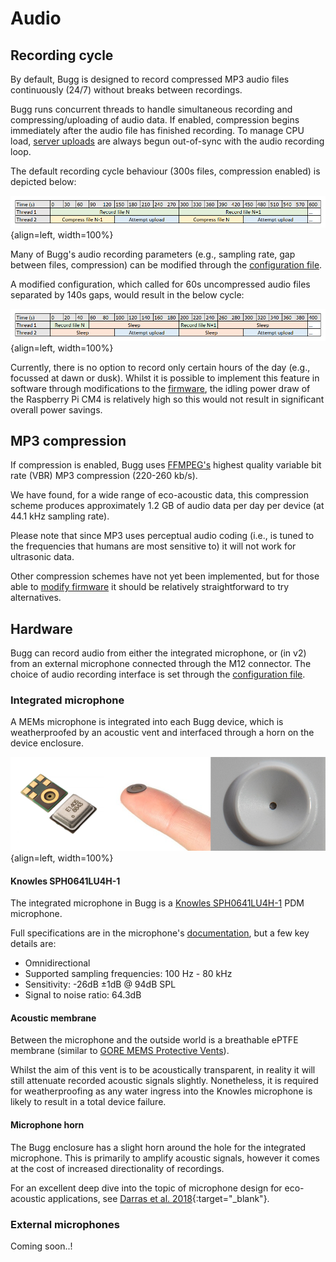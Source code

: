 # Audio

## Recording cycle

By default, Bugg is designed to record compressed MP3 audio files continuously (24/7) without breaks between recordings. 

Bugg runs concurrent threads to handle simultaneous recording and compressing/uploading of audio data. If enabled, compression begins immediately after the audio file has finished recording. To manage CPU load, [server uploads](connectivity.md) are always begun out-of-sync with the audio recording loop.

The default recording cycle behaviour (300s files, compression enabled) is depicted below:

![Bugg default recording schedule](img/recording-schedule.png){align=left, width=100%}

Many of Bugg's audio recording parameters (e.g., sampling rate, gap between files, compression) can be modified through the [configuration file](config.md#audio-recording-parameters). 

A modified configuration, which called for 60s uncompressed audio files separated by 140s gaps, would result in the below cycle:

![Bugg default recording schedule](img/recording-schedule-with-sleep.png){align=left, width=100%}

Currently, there is no option to record only certain hours of the day (e.g., focussed at dawn or dusk). Whilst it is possible to implement this feature in software through modifications to the [firmware](advanced.md#modifying-the-firmware), the idling power draw of the Raspberry Pi CM4 is relatively high so this would not result in significant overall power savings. 

## MP3 compression

If compression is enabled, Bugg uses [FFMPEG's](https://trac.ffmpeg.org/wiki/Encode/MP3) highest quality variable bit rate (VBR) MP3 compression (220-260 kb/s). 

We have found, for a wide range of eco-acoustic data, this compression scheme produces approximately 1.2 GB of audio data per day per device (at 44.1 kHz sampling rate).

Please note that since MP3 uses perceptual audio coding (i.e., is tuned to the frequencies that humans are most sensitive to) it will not work for ultrasonic data.

Other compression schemes have not yet been implemented, but for those able to [modify firmware](advanced.md#modifying-the-firmware) it should be relatively straightforward to try alternatives.  

## Hardware

Bugg can record audio from either the integrated microphone, or (in v2) from an external microphone connected through the M12 connector. The choice of audio recording interface is set through the [configuration file](config.md).

### Integrated microphone

A MEMs microphone is integrated into each Bugg device, which is weatherproofed by an acoustic vent and interfaced through a horn on the device enclosure.

![The integrated Knowles SPH0641LU4H-1 and protective membrane](img/bugg-mems-mic-and-membrane.png){align=left, width=100%}

#### Knowles SPH0641LU4H-1 

The integrated microphone in Bugg is a [Knowles SPH0641LU4H-1](https://www.digikey.co.uk/en/products/detail/knowles/SPH0641LU4H-1/5332438) PDM microphone. 

Full specifications are in the microphone's [documentation](https://mm.digikey.com/Volume0/opasdata/d220001/medias/docus/930/SPH0641LU4H-1.PDF), but a few key details are:

* Omnidirectional
* Supported sampling frequencies: 100 Hz - 80 kHz
* Sensitivity: -26dB ±1dB @ 94dB SPL
* Signal to noise ratio: 64.3dB

#### Acoustic membrane  
Between the microphone and the outside world is a breathable ePTFE membrane (similar to [GORE MEMS Protective Vents](https://www.gore.com/products/gore-mems-protective-vents)). 

Whilst the aim of this vent is to be acoustically transparent, in reality it will still attenuate recorded acoustic signals slightly. Nonetheless, it is required for weatherproofing as any water ingress into the Knowles microphone is likely to result in a total device failure.   

#### Microphone horn

The Bugg enclosure has a slight horn around the hole for the integrated microphone. This is primarily to amplify acoustic signals, however it comes at the cost of increased directionality of recordings. 

For an excellent deep dive into the topic of microphone design for eco-acoustic applications, see [Darras et al. 2018](https://doi.org/10.12688/f1000research.17511.3){:target="_blank"}.


### External microphones

Coming soon..!
